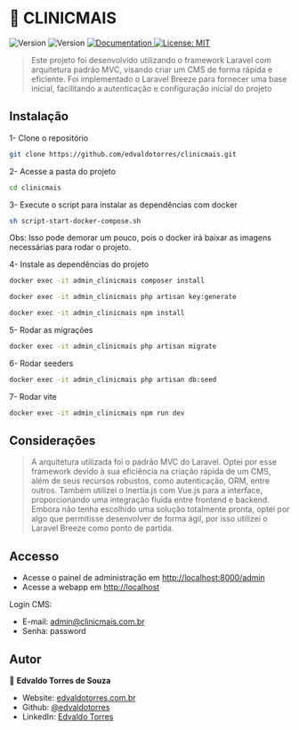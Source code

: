 # 🚀 CLINICMAIS

<p>
  <img alt="Version" src="https://img.shields.io/badge/php-^8.2-blue.svg?cacheSeconds=2592000" />
  <img alt="Version" src="https://img.shields.io/badge/laravel-^10.10-red.svg?cacheSeconds=2592000" />
  <a href="https://documenter.getpostman.com/view/13040502/UzBjrney#c3212110-5be6-45bd-b000-95c6538746ca" target="_blank">
    <img alt="Documentation" src="https://img.shields.io/badge/documentation-yes-brightgreen.svg" />
  </a>
  <a href="#" target="_blank">
    <img alt="License: MIT" src="https://img.shields.io/badge/License-MIT-yellow.svg" />
  </a>
</p>

> Este projeto foi desenvolvido utilizando o framework Laravel com arquitetura padrão MVC, visando criar um CMS de forma rápida e eficiente. Foi implementado o Laravel Breeze para fornecer uma base inicial, facilitando a autenticação e configuração inicial do projeto

## Instalação

1- Clone o repositório

```sh
git clone https://github.com/edvaldotorres/clinicmais.git
```

2- Acesse a pasta do projeto

```sh
cd clinicmais
```

3- Execute o script para instalar as dependências com docker

```sh
sh script-start-docker-compose.sh
```

Obs: Isso pode demorar um pouco, pois o docker irá baixar as imagens necessárias para rodar o projeto.

4- Instale as dependências do projeto

```sh
docker exec -it admin_clinicmais composer install
```

```sh
docker exec -it admin_clinicmais php artisan key:generate
```

```sh
docker exec -it admin_clinicmais npm install
```

5- Rodar as migrações

```sh
docker exec -it admin_clinicmais php artisan migrate
```

6- Rodar seeders

```sh
docker exec -it admin_clinicmais php artisan db:seed
```

7- Rodar vite

```sh
docker exec -it admin_clinicmais npm run dev
```

## Considerações

> A arquitetura utilizada foi o padrão MVC do Laravel. Optei por esse framework devido à sua eficiência na criação rápida de um CMS, além de seus recursos robustos, como autenticação, ORM, entre outros. Também utilizei o Inertia.js com Vue.js para a interface, proporcionando uma integração fluida entre frontend e backend. Embora não tenha escolhido uma solução totalmente pronta, optei por algo que permitisse desenvolver de forma ágil, por isso utilizei o Laravel Breeze como ponto de partida.

## Accesso

- Acesse o painel de administração em [http://localhost:8000/admin](http://localhost:8000/admin)
- Acesse a webapp em [http://localhost](http://localhost)

Login CMS:

- E-mail: admin@clinicmais.com.br
- Senha: password

## Autor

👤 **Edvaldo Torres de Souza**

- Website: [edvaldotorres.com.br](https://edvaldotorres.com.br/)
- Github: [@edvaldotorres](https://github.com/edvaldotorres)
- LinkedIn: [Edvaldo Torres](https://www.linkedin.com/in/edvaldo-torres-189894150/)
